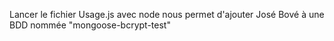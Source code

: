 Lancer le fichier Usage.js avec node nous permet d'ajouter José Bové à une BDD nommée "mongoose-bcrypt-test"
